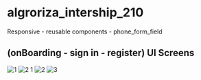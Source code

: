 # algroriza_intership_210

Responsive - reusable components - phone_form_field

## (onBoarding - sign in - register) UI Screens 

![1](https://user-images.githubusercontent.com/64233832/176704954-b44a82fc-6a42-4d7b-aaf3-6e6065e5fbbb.PNG)
![2 1](https://user-images.githubusercontent.com/64233832/176704959-3fe49e28-9ee1-4300-b032-fe4c14f81d0b.PNG)
![2](https://user-images.githubusercontent.com/64233832/176704964-4819cb93-0883-4eb9-bac8-8b3dc627b73a.PNG)
![3](https://user-images.githubusercontent.com/64233832/176704970-5663715b-fd45-4f00-a03f-e6f721c68584.PNG)
